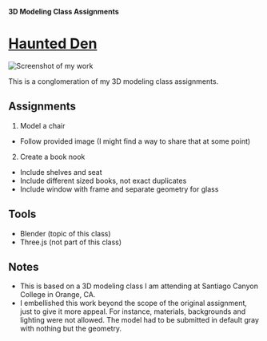 **3D Modeling Class Assignments**

# [Haunted Den](https://joerhoney.github.io/haunted-den/)

![Screenshot of my work](https://github.com/joerhoney/haunted-den/blob/main/screenshot.jpg)

This is a conglomeration of my 3D modeling class assignments.

## Assignments

1. Model a chair

- Follow provided image (I might find a way to share that at some point)

2. Create a book nook

- Include shelves and seat
- Include different sized books, not exact duplicates
- Include window with frame and separate geometry for glass

## Tools

- Blender (topic of this class)
- Three.js (not part of this class)

## Notes

- This is based on a 3D modeling class I am attending at Santiago Canyon College in Orange, CA.
- I embellished this work beyond the scope of the original assignment, just to give it more appeal. For instance, materials, backgrounds and lighting were not allowed. The model had to be submitted in default gray with nothing but the geometry.
